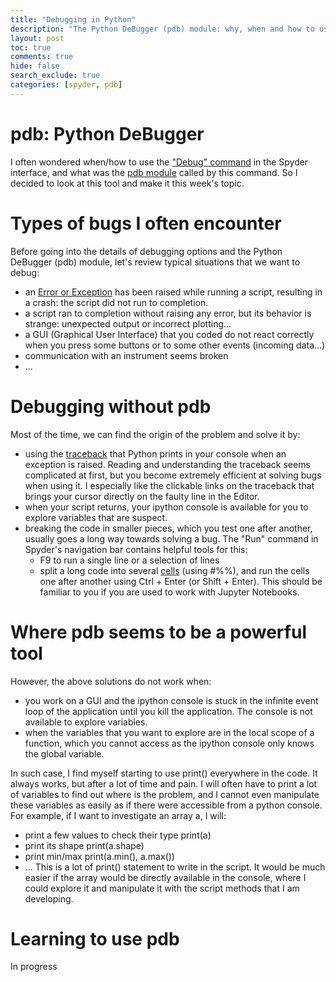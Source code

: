 ```yaml
---
title: "Debugging in Python"
description: "The Python DeBugger (pdb) module: why, when and how to use it?"
layout: post
toc: true
comments: true
hide: false
search_exclude: true
categories: [spyder, pdb]
---
```


# pdb: Python DeBugger

I often wondered when/how to use the ["Debug" command](https://docs.spyder-ide.org/3/debugging.html) in the Spyder interface, and what was the [pdb module](https://docs.python.org/3/library/pdb.html) called by this command. So I decided to look at this tool and make it this week's topic. 

# Types of bugs I often encounter

Before going into the details of debugging options and the Python DeBugger (pdb) module, let's review typical situations that we want to debug:
- an [Error or Exception](https://docs.python.org/3/tutorial/errors.html) has been raised while running a script, resulting in a crash: the script did not run to completion.  
- a script ran to completion without raising any error, but its behavior is strange: unexpected output or incorrect plotting... 
- a GUI (Graphical User Interface) that you coded do not react correctly when you press some buttons or to some other events (incoming data...)
- communication with an instrument seems broken
- ...

# Debugging without pdb

Most of the time, we can find the origin of the problem and solve it by:
- using the [traceback](https://realpython.com/python-traceback/) that Python prints in your console when an exception is raised. Reading and understanding the traceback seems complicated at first, but you become extremely efficient at solving bugs when using it. I especially like the clickable links on the traceback that brings your cursor directly on the faulty line in the Editor. 
- when your script returns, your ipython console is available for you to explore variables that are suspect.
- breaking the code in smaller pieces, which you test one after another, usually goes a long way towards solving a bug. The "Run" command in Spyder's navigation bar contains helpful tools for this: 
	- F9 to run a single line or a selection of lines 
	- split a long code into several [cells](https://docs.spyder-ide.org/current/panes/editor.html#defining-code-cells) (using #%%), and run the cells one after another using Ctrl + Enter (or Shift + Enter). This should be familiar to you if you are used to work with Jupyter Notebooks. 

# Where pdb seems to be a powerful tool
However, the above solutions do not work when:  
-  you work on a GUI and the ipython console is stuck in the infinite event loop of the application until you kill the application. The console is not available to explore variables.
- when the variables that you want to explore are in the local scope of a function, which you cannot access as the ipython console only knows the global variable. 

In such case, I find myself starting to use print() everywhere in the code. It always works, but after a lot of time and pain.  I will often have to print a lot of variables to find out where is the problem, and I cannot even manipulate these variables as easily as if there were accessible from a python console. For example, if I want to investigate an array a, I will: 
- print a few values to check their type print(a)
- print its shape print(a.shape)
- print min/max print(a.min(), a.max())
- ...
This is a lot of print() statement to write in the script. It would be much easier if the array would be directly available in the console, where I could explore it and manipulate it with the script methods that I am developing. 

# Learning to use pdb

In progress
